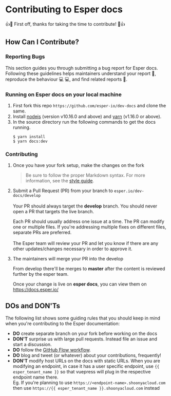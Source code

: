 # Contributing to Esper docs

:+1::tada: First off, thanks for taking the time to contribute! :tada::+1:

## How Can I Contribute?

### Reporting Bugs

This section guides you through submitting a bug report for Esper docs. Following these guidelines helps maintainers understand your report :pencil:, reproduce the behaviour :computer: :computer:, and find related reports :mag_right:.

### Running on Esper docs on your local machine

1. First fork this repo `https://github.com/esper-io/dev-docs` and clone the same.
2. Install [nodejs](https://nodejs.org/) (version v10.16.0 and above) and [yarn](https://yarnpkg.com/en/) (v1.16.0 or above).
3. In the source directory run the following commands to get the docs running.
    ```
    $ yarn install
    $ yarn docs:dev
    ```
### Contributing

1. Once you have your fork setup, make the changes on the fork 
    >Be sure to follow the proper Markdown syntax. For more information, see the [style guide](https://vuepress.vuejs.org/guide/markdown.html).
2. Submit a Pull Request (PR) from your branch to `esper.io/dev-docs/develop` \
\
    Your PR should always target the **develop** branch. You should never open a PR that targets the live branch.

    Each PR should usually address one issue at a time. The PR can modify one or multiple files. If you're addressing multiple fixes on different files, separate PRs are preferred.
    \
    \
    The Esper team will review your PR and let you know if there are any other updates/changes necessary in order to approve it.

3. The maintainers will merge your PR into the develop

    From develop there'll be merges to **master** after the content is reviewed further by the esper team.

    Once your change is live on **esper docs**, you can view them on https://docs.esper.io/


## DOs and DON'Ts

The following list shows some guiding rules that you should keep in mind when you're contributing to the Esper documentation:

 -  **DO** create separate branch on your fork before working on the docs
 - **DON'T** surprise us with large pull requests. Instead file an issue and start a discussion.
- **DO** follow the [GitHub Flow workflow](https://guides.github.com/introduction/flow/).
- **DO** blog and tweet (or whatever) about your contributions, frequently!
- **DON'T** modify host URLs on the docs with static URLs. When you are modifying an endpoint, in case it has a user specific endpoint, use `{{ esper_tenant_name }}` so that vuepress will plug in the respective endpoint name there.\
Eg. If you're planning to use `https://<endpoint-name>.shoonyacloud.com` then use `https://{{ esper_tenant_name }}.shoonyacloud.com` instead
